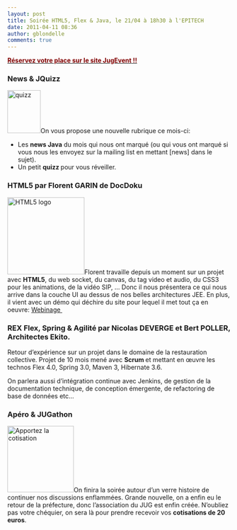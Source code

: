 ```yaml
---
layout: post
title: Soirée HTML5, Flex & Java, le 21/04 à 18h30 à l'EPITECH
date: 2011-04-11 08:36
author: gblondelle
comments: true
---
```

<a href="http://www.jugevents.org/jugevents/event/36705" target="_blank"><strong><span style="color: #800000;">Réservez votre place sur le site </span><span style="color: #800000;">JugEvent</span><span style="color: #800000;"> !!</span></strong></a>
<h3>News &amp; JQuizz</h3>
<a href="{{site.baseurl}}images/quizz.jpg"><img class="size-full wp-image-31" title="quizz" src="{{site.baseurl}}images/quizz.jpg" alt="quizz" width="75" height="97" /></a>On vous propose une nouvelle rubrique ce mois-ci:
<ul>
	<li>Les <strong>news Java</strong> du mois qui nous ont marqué (ou qui vous ont marqué si  vous nous les envoyez sur la mailing list en mettant [news] dans le  sujet).</li>
	<li>Un petit <strong>quizz </strong>pour vous réveiller.</li>
</ul>
<h3>HTML5 par Florent GARIN de DocDoku</h3>
<div><a href="{{site.baseurl}}images/512px-HTML5-logo.svg_.png"><img class="size-medium wp-image-30 alignright" title="HTML5 logo" src="{{site.baseurl}}images/512px-HTML5-logo.svg_-300x300.png" alt="HTML5 logo" width="174" height="174" /></a>Florent travaille depuis un moment sur un projet avec <strong>HTML5</strong>, du web  socket, du canvas, du tag video et audio, du CSS3 pour les animations,  de la vidéo SIP, ...
Donc il nous présentera ce qui nous arrive dans la couche UI au dessus de nos belles architectures JEE.
En plus, il vient avec un démo qui déchire du site pour lequel il met tout ça en oeuvre: <a title="Webinage.fr" href="http://www.webinage.fr/" target="_blank">Webinage </a>&nbsp;

</div>
<h3>REX Flex, Spring &amp; Agilité par Nicolas DEVERGE et Bert POLLER, Architectes Ekito.</h3>
Retour d’expérience sur un projet dans le domaine de la restauration  collective. Projet de 10 mois mené avec <strong>Scrum </strong>et mettant en œuvre les  technos Flex 4.0, Spring 3.0, Maven 3, Hibernate 3.6.

On parlera aussi d’intégration continue avec Jenkins, de gestion de  la documentation technique, de conception émergente, de refactoring de  base de données etc...
<h3>Apéro &amp; JUGathon</h3>
<a href="{{site.baseurl}}images/chequier.jpg"><img class="size-thumbnail wp-image-32" title="chequier" src="{{site.baseurl}}images/chequier-150x150.jpg" alt="Apportez la cotisation" width="150" height="150" /></a>On finira la soirée autour d’un verre histoire de continuer nos discussions enflammées.
Grande nouvelle, on a enfin eu le retour de la préfecture, donc l’association du JUG est enfin créée.
N’oubliez pas votre chéquier, on sera là pour prendre recevoir vos <strong>cotisations de 20 euros</strong>.
